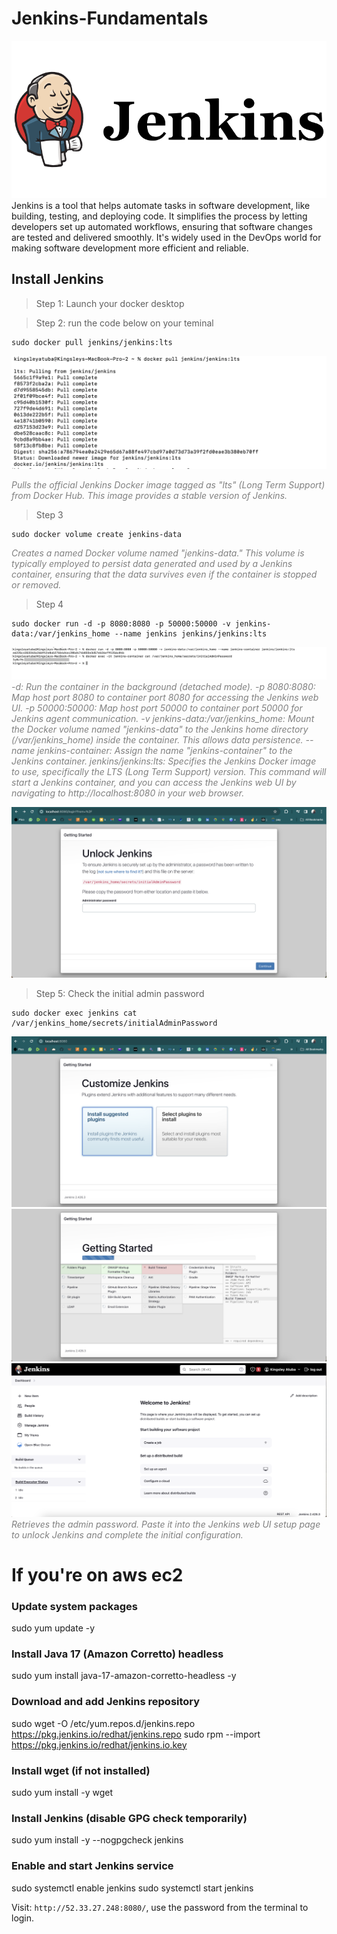 # Jenkins-Fundamentals

![Install Jenkins](./img/0.png)
Jenkins is a tool that helps automate tasks in software development, like building, testing, and deploying code. It simplifies the process by letting developers set up automated workflows, ensuring that software changes are tested and delivered smoothly. It's widely used in the DevOps world for making software development more efficient and reliable.

## Install Jenkins

> Step 1: Launch your docker desktop

> Step 2: run the code below on your teminal

```
sudo docker pull jenkins/jenkins:lts
```

![Install Jenkins](./img/1.png)

<span style="color:gray">_Pulls the official Jenkins Docker image tagged as "lts" (Long Term Support) from Docker Hub. This image provides a stable version of Jenkins._</span>

> Step 3

```
sudo docker volume create jenkins-data
```

<span style="color:gray">_Creates a named Docker volume named "jenkins-data." This volume is typically employed to persist data generated and used by a Jenkins container, ensuring that the data survives even if the container is stopped or removed._</span>

> Step 4

```
sudo docker run -d -p 8080:8080 -p 50000:50000 -v jenkins-data:/var/jenkins_home --name jenkins jenkins/jenkins:lts
```

![Install Jenkins](./img/2.png)
<span style="color:gray">_-d: Run the container in the background (detached mode).
-p 8080:8080: Map host port 8080 to container port 8080 for accessing the Jenkins web UI.
-p 50000:50000: Map host port 50000 to container port 50000 for Jenkins agent communication.
-v jenkins-data:/var/jenkins_home: Mount the Docker volume named "jenkins-data" to the Jenkins home directory (/var/jenkins_home) inside the container. This allows data persistence.
--name jenkins-container: Assign the name "jenkins-container" to the Jenkins container.
jenkins/jenkins:lts: Specifies the Jenkins Docker image to use, specifically the LTS (Long Term Support) version.
This command will start a Jenkins container, and you can access the Jenkins web UI by navigating to http://localhost:8080 in your web browser._</span>

![Install Jenkins](./img/3.png)

> Step 5: Check the initial admin password

```
sudo docker exec jenkins cat /var/jenkins_home/secrets/initialAdminPassword
```

![Install Jenkins](./img/4.png)
![Install Jenkins](./img/5.png)
![Install Jenkins](./img/6.png)
<span style="color:gray">_Retrieves the admin password. Paste it into the Jenkins web UI setup page to unlock Jenkins and complete the initial configuration._</span>

# If you're on aws ec2

### Update system packages

sudo yum update -y

### Install Java 17 (Amazon Corretto) headless

sudo yum install java-17-amazon-corretto-headless -y

### Download and add Jenkins repository

sudo wget -O /etc/yum.repos.d/jenkins.repo https://pkg.jenkins.io/redhat/jenkins.repo
sudo rpm --import https://pkg.jenkins.io/redhat/jenkins.io.key

### Install wget (if not installed)

sudo yum install -y wget

### Install Jenkins (disable GPG check temporarily)

sudo yum install -y --nogpgcheck jenkins

### Enable and start Jenkins service

sudo systemctl enable jenkins
sudo systemctl start jenkins

Visit: `http://52.33.27.248:8080/`, use the password from the terminal to login.
